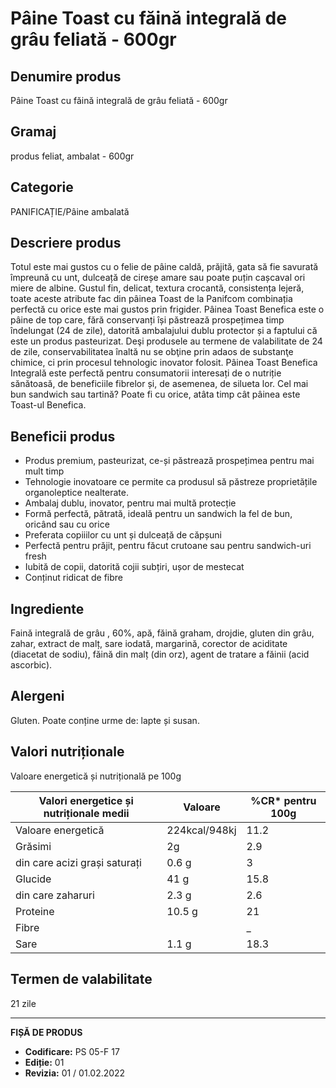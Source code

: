 # Pâine Toast cu făină integrală de grâu feliată - 600gr

## Denumire produs
Pâine Toast cu făină integrală de grâu feliată - 600gr

## Gramaj
produs feliat, ambalat - 600gr

## Categorie
PANIFICAȚIE/Pâine ambalată

## Descriere produs
Totul este mai gustos cu o felie de pâine caldă, prăjită, gata să fie savurată împreună cu unt, dulceață de cireșe amare sau poate puțin cașcaval ori miere de albine. Gustul fin, delicat, textura crocantă, consistența lejeră, toate aceste atribute fac din pâinea Toast de la Panifcom combinația perfectă cu orice este mai gustos prin frigider. Pâinea Toast Benefica este o pâine de top care, fără conservanți își păstrează prospețimea timp îndelungat (24 de zile), datorită ambalajului dublu protector și a faptului că este un produs pasteurizat. Deşi produsele au termene de valabilitate de 24 de zile, conservabilitatea înaltă nu se obţine prin adaos de substanţe chimice, ci prin procesul tehnologic inovator folosit. Pâinea Toast Benefica Integrală este perfectă pentru consumatorii interesați de o nutriție sănătoasă, de beneficiile fibrelor și, de asemenea, de silueta lor. Cel mai bun sandwich sau tartină? Poate fi cu orice, atâta timp cât pâinea este Toast-ul Benefica.

## Beneficii produs
- Produs premium, pasteurizat, ce-și păstrează prospețimea pentru mai mult timp
- Tehnologie inovatoare ce permite ca produsul să păstreze proprietățile organoleptice nealterate.
- Ambalaj dublu, inovator, pentru mai multă protecție
- Formă perfectă, pătrată, ideală pentru un sandwich la fel de bun, oricând sau cu orice
- Preferata copiiilor cu unt și dulceață de căpșuni
- Perfectă pentru prăjit, pentru făcut crutoane sau pentru sandwich-uri fresh
- Iubită de copii, datorită cojii subțiri, ușor de mestecat
- Conținut ridicat de fibre

## Ingrediente
Faină integrală de grâu , 60%, apă, făină graham, drojdie, gluten din grâu, zahar, extract de malț, sare iodată, margarină, corector de aciditate (diacetat de sodiu), făină din malț (din orz), agent de tratare a făinii (acid ascorbic).

## Alergeni
Gluten. Poate conține urme de: lapte și susan.

## Valori nutriționale
Valoare energetică și nutrițională pe 100g

| Valori energetice și nutriționale medii | Valoare | %CR* pentru 100g |
|-----------------------------------------|-----------------|------------------|
| Valoare energetică                      | 224kcal/948kj   | 11.2             |
| Grăsimi                                 | 2g              | 2.9              |
| din care acizi grași saturați           | 0.6 g           | 3                |
| Glucide                                 | 41 g            | 15.8             |
| din care zaharuri                       | 2.3 g           | 2.6              |
| Proteine                                | 10.5 g          | 21               |
| Fibre                                   |                 | _                |
| Sare                                    | 1.1 g           | 18.3             |

## Termen de valabilitate
21 zile

---
**FIȘĂ DE PRODUS**
- **Codificare:** PS 05-F 17
- **Ediție:** 01
- **Revizia:** 01 / 01.02.2022
